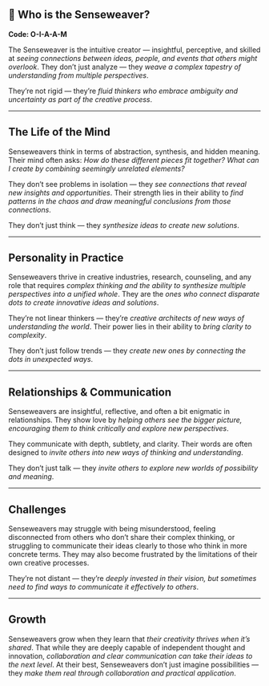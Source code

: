 ## 🧠 Who is the Senseweaver?  
**Code: O-I-A-A-M**

The Senseweaver is the intuitive creator — insightful, perceptive, and skilled at *seeing connections between ideas, people, and events that others might overlook*. They don’t just analyze — they *weave a complex tapestry of understanding from multiple perspectives*.

They’re not rigid — they’re *fluid thinkers who embrace ambiguity and uncertainty as part of the creative process*.

---

## The Life of the Mind

Senseweavers think in terms of abstraction, synthesis, and hidden meaning. Their mind often asks: *How do these different pieces fit together? What can I create by combining seemingly unrelated elements?*

They don’t see problems in isolation — they *see connections that reveal new insights and opportunities*. Their strength lies in their ability to *find patterns in the chaos and draw meaningful conclusions from those connections*.

They don’t just think — they *synthesize ideas to create new solutions*.

---

## Personality in Practice

Senseweavers thrive in creative industries, research, counseling, and any role that requires *complex thinking and the ability to synthesize multiple perspectives into a unified whole*. They are the *ones who connect disparate dots to create innovative ideas and solutions*.

They’re not linear thinkers — they’re *creative architects of new ways of understanding the world*. Their power lies in their ability to *bring clarity to complexity*.

They don’t just follow trends — they *create new ones by connecting the dots in unexpected ways*.

---

## Relationships & Communication

Senseweavers are insightful, reflective, and often a bit enigmatic in relationships. They show love by *helping others see the bigger picture, encouraging them to think critically and explore new perspectives*.

They communicate with depth, subtlety, and clarity. Their words are often designed to *invite others into new ways of thinking and understanding*.

They don’t just talk — they *invite others to explore new worlds of possibility and meaning*.

---

## Challenges

Senseweavers may struggle with being misunderstood, feeling disconnected from others who don’t share their complex thinking, or struggling to communicate their ideas clearly to those who think in more concrete terms. They may also become frustrated by the limitations of their own creative processes.

They’re not distant — they’re *deeply invested in their vision, but sometimes need to find ways to communicate it effectively to others*.

---

## Growth

Senseweavers grow when they learn that *their creativity thrives when it’s shared*. That while they are deeply capable of independent thought and innovation, *collaboration and clear communication can take their ideas to the next level*. At their best, Senseweavers don’t just imagine possibilities — they *make them real through collaboration and practical application*.
